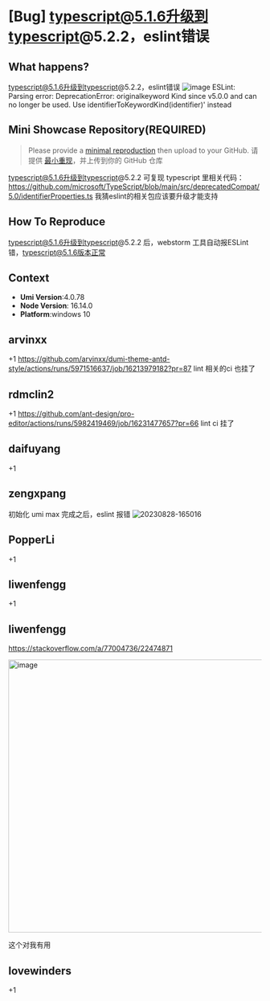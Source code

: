 # [Bug] typescript@5.1.6升级到typescript@5.2.2，eslint错误

<!--
感谢您向我们反馈问题，为了高效的解决问题，我们期望你能提供以下信息：
-->

## What happens?

<!-- A clear and concise description of what the bug is. -->
<!-- 清晰的描述下遇到的问题。-->

typescript@5.1.6升级到typescript@5.2.2，eslint错误
![image](https://github.com/umijs/umi/assets/31531283/a697637b-3b83-4365-a340-571a149d161e)
ESLint: Parsing error: DeprecationError: originalkeyword Kind since v5.0.0 and can no longer be used. Use identifierToKeywordKind(identifier)' instead

## Mini Showcase Repository(REQUIRED)

> Please provide a [minimal reproduction](https://stackoverflow.com/help/minimal-reproducible-example) then upload to your GitHub. 请提供 [最小重现](https://stackoverflow.com/help/minimal-reproducible-example)，并上传到你的 GitHub 仓库

<!-- 为节约大家的时间，无复现步骤的 ISSUE 会被关闭，提供之后再 REOPEN -->
<!-- YOUR_REPOSITORY_URL on github or stackbliz -->

typescript@5.1.6升级到typescript@5.2.2 可复现
typescript 里相关代码：https://github.com/microsoft/TypeScript/blob/main/src/deprecatedCompat/5.0/identifierProperties.ts
我猜eslint的相关包应该要升级才能支持

## How To Reproduce

<!-- 请提供复现链接/步骤，错误日志以及相关配置 -->

typescript@5.1.6升级到typescript@5.2.2 后，webstorm 工具自动报ESLint错，typescript@5.1.6版本正常

## Context

- **Umi Version**:4.0.78
- **Node Version**: 16.14.0
- **Platform**:windows 10

## arvinxx

+1 https://github.com/arvinxx/dumi-theme-antd-style/actions/runs/5971516637/job/16213979182?pr=87 lint 相关的ci 也挂了

## rdmclin2

+1 https://github.com/ant-design/pro-editor/actions/runs/5982419469/job/16231477657?pr=66 lint ci 挂了

## daifuyang

+1

## zengxpang

初始化 umi max 完成之后，eslint 报错
![20230828-165016](https://github.com/umijs/umi/assets/88088364/8ac7a789-5401-4bfa-ab0a-1c4694785f56)

## PopperLi

+1

## liwenfengg

+1

## liwenfengg

https://stackoverflow.com/a/77004736/22474871

<img width="543" alt="image" src="https://github.com/umijs/umi/assets/40257198/ee130c3a-7ef6-42c6-8472-0f035a5614a7">

这个对我有用

## lovewinders

+1
